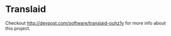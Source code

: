 # Translaid

Checkout http://devpost.com/software/translaid-ouhz1y for more info about this project.
